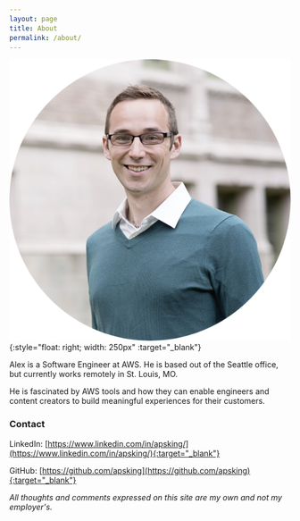 ```yaml
---
layout: page
title: About
permalink: /about/
---
```


![Alex](/images/portrait.png "Alex Portrait"){:style="float: right; width: 250px" :target="_blank"}

Alex is a Software Engineer at AWS. He is based out of the Seattle office, but currently works remotely in St. Louis, MO.

He is fascinated by AWS tools and how they can enable engineers and content creators to build meaningful experiences for their customers.

### Contact

LinkedIn: [https://www.linkedin.com/in/apsking/](https://www.linkedin.com/in/apsking/){:target="_blank"}

GitHub: [https://github.com/apsking](https://github.com/apsking){:target="_blank"}

*All thoughts and comments expressed on this site are my own and not my employer's.*
